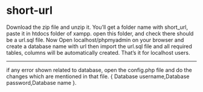 # short-url
Download the zip file and unzip it. You’ll get a folder name with short_url, paste it in htdocs folder of xampp.
 open this folder, and check  there should be a url.sql file. 
Now Open localhost/phpmyadmin on your browser and create a database name with url then import the url.sql file and all required tables,
columns will be automatically created. That’s it for localhost users.
***********************************************************************
if any error shown related to database, open the config.php file and do the changes which are mentioned in that file.
{ Database username,Database password,Database name }.
